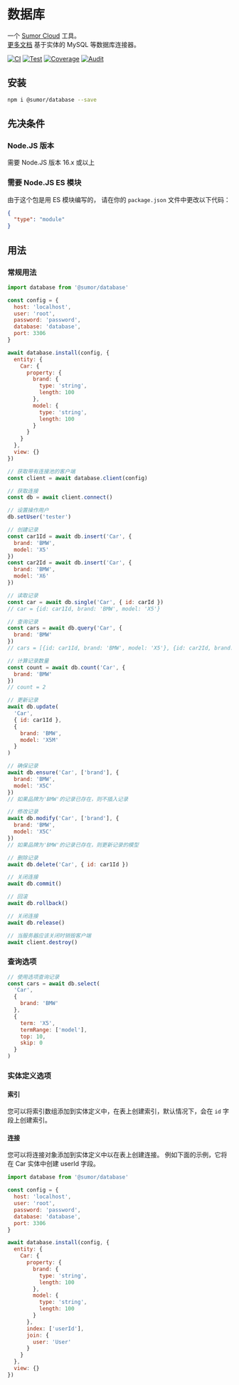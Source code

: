 # 数据库

一个 [Sumor Cloud](https://sumor.cloud) 工具。  
[更多文档](https://sumor.cloud/database)
基于实体的 MySQL 等数据库连接器。

[![CI](https://github.com/sumor-cloud/database/actions/workflows/ci.yml/badge.svg)](https://github.com/sumor-cloud/database/actions/workflows/ci.yml)
[![Test](https://github.com/sumor-cloud/database/actions/workflows/ut.yml/badge.svg)](https://github.com/sumor-cloud/database/actions/workflows/ut.yml)
[![Coverage](https://github.com/sumor-cloud/database/actions/workflows/coverage.yml/badge.svg)](https://github.com/sumor-cloud/database/actions/workflows/coverage.yml)
[![Audit](https://github.com/sumor-cloud/database/actions/workflows/audit.yml/badge.svg)](https://github.com/sumor-cloud/database/actions/workflows/audit.yml)

## 安装

```bash
npm i @sumor/database --save
```

## 先决条件

### Node.JS 版本

需要 Node.JS 版本 16.x 或以上

### 需要 Node.JS ES 模块

由于这个包是用 ES 模块编写的，
请在你的 `package.json` 文件中更改以下代码：

```json
{
  "type": "module"
}
```

## 用法

### 常规用法

```js
import database from '@sumor/database'

const config = {
  host: 'localhost',
  user: 'root',
  password: 'password',
  database: 'database',
  port: 3306
}

await database.install(config, {
  entity: {
    Car: {
      property: {
        brand: {
          type: 'string',
          length: 100
        },
        model: {
          type: 'string',
          length: 100
        }
      }
    }
  },
  view: {}
})

// 获取带有连接池的客户端
const client = await database.client(config)

// 获取连接
const db = await client.connect()

// 设置操作用户
db.setUser('tester')

// 创建记录
const car1Id = await db.insert('Car', {
  brand: 'BMW',
  model: 'X5'
})
const car2Id = await db.insert('Car', {
  brand: 'BMW',
  model: 'X6'
})

// 读取记录
const car = await db.single('Car', { id: carId })
// car = {id: car1Id, brand: 'BMW', model: 'X5'}

// 查询记录
const cars = await db.query('Car', {
  brand: 'BMW'
})
// cars = [{id: car1Id, brand: 'BMW', model: 'X5'}, {id: car2Id, brand: 'BMW', model: 'X6'}]

// 计算记录数量
const count = await db.count('Car', {
  brand: 'BMW'
})
// count = 2

// 更新记录
await db.update(
  'Car',
  { id: car1Id },
  {
    brand: 'BMW',
    model: 'X5M'
  }
)

// 确保记录
await db.ensure('Car', ['brand'], {
  brand: 'BMW',
  model: 'X5C'
})
// 如果品牌为'BMW'的记录已存在，则不插入记录

// 修改记录
await db.modify('Car', ['brand'], {
  brand: 'BMW',
  model: 'X5C'
})
// 如果品牌为'BMW'的记录已存在，则更新记录的模型

// 删除记录
await db.delete('Car', { id: car1Id })

// 关闭连接
await db.commit()

// 回滚
await db.rollback()

// 关闭连接
await db.release()

// 当服务器应该关闭时销毁客户端
await client.destroy()
```

### 查询选项

```js
// 使用选项查询记录
const cars = await db.select(
  'Car',
  {
    brand: 'BMW'
  },
  {
    term: 'X5',
    termRange: ['model'],
    top: 10,
    skip: 0
  }
)
```

### 实体定义选项

#### 索引

您可以将索引数组添加到实体定义中，在表上创建索引，默认情况下，会在 `id` 字段上创建索引。

#### 连接

您可以将连接对象添加到实体定义中以在表上创建连接。
例如下面的示例，它将在 Car 实体中创建 userId 字段。

```js
import database from '@sumor/database'

const config = {
  host: 'localhost',
  user: 'root',
  password: 'password',
  database: 'database',
  port: 3306
}

await database.install(config, {
  entity: {
    Car: {
      property: {
        brand: {
          type: 'string',
          length: 100
        },
        model: {
          type: 'string',
          length: 100
        }
      },
      index: ['userId'],
      join: {
        user: 'User'
      }
    }
  },
  view: {}
})
```